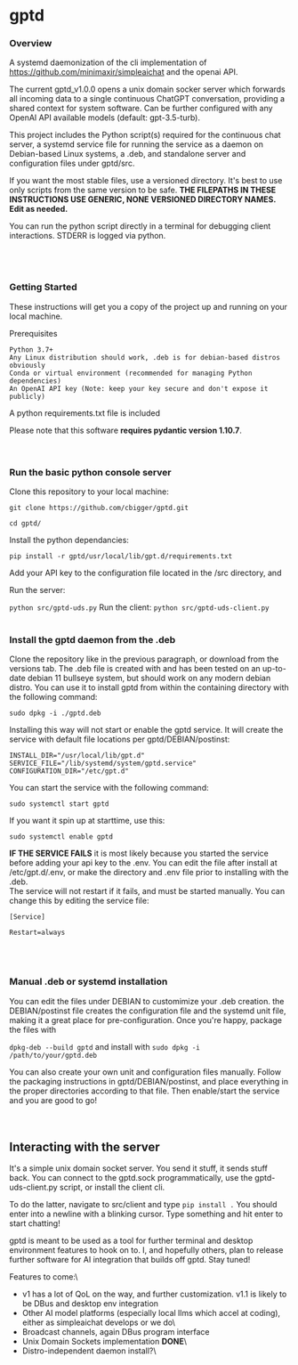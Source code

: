# **gptd**
### Overview
A systemd daemonization of the cli implementation of https://github.com/minimaxir/simpleaichat and the openai API. 

The current gptd_v1.0.0 opens a unix domain socker server which forwards all incoming data to a single continuous ChatGPT conversation, providing a shared context for system software. Can be further configured with any OpenAI API available models (default: gpt-3.5-turb).

This project includes the Python script(s) required for the continuous chat server, a systemd service file for running the service as a daemon on Debian-based Linux systems, a .deb, and standalone server and configuration files under gptd/src.

If you want the most stable files, use a versioned directory. It's best to use only scripts from the same version to be safe. 
**THE FILEPATHS IN THESE INSTRUCTIONS USE GENERIC, NONE VERSIONED DIRECTORY NAMES. Edit as needed.**

You can run the python script directly in a terminal for debugging client interactions. STDERR is logged via python.  
<br />
<br />
<br />
### Getting Started

These instructions will get you a copy of the project up and running on your local machine.

Prerequisites

    Python 3.7+
    Any Linux distribution should work, .deb is for debian-based distros obviously
    Conda or virtual environment (recommended for managing Python dependencies)
    An OpenAI API key (Note: keep your key secure and don't expose it publicly)

A python requirements.txt file is included

Please note that this software **requires pydantic version 1.10.7**.
<br />
<br />
<br />
### Run the basic python console server

Clone this repository to your local machine:

`git clone https://github.com/cbigger/gptd.git`

`cd gptd/`


Install the python dependancies:

`pip install -r gptd/usr/local/lib/gpt.d/requirements.txt`


Add your API key to the configuration file located in the /src directory, and

Run the server:

`python src/gptd-uds.py`
Run the client:
`python src/gptd-uds-client.py`
<br />
<br />

### Install the gptd daemon from the .deb

Clone the repository like in the previous paragraph, or download from the versions tab. 
The .deb file is created with and has been tested on an up-to-date debian 11 bullseye system, but should work on any modern debian distro. 
You can use it to install gptd from within the containing directory with the following command:

`sudo dpkg -i ./gptd.deb` 

Installing this way will not start or enable the gptd service. It will create the service with default file locations per gptd/DEBIAN/postinst:

    INSTALL_DIR="/usr/local/lib/gpt.d"
    SERVICE_FILE="/lib/systemd/system/gptd.service"
    CONFIGURATION_DIR="/etc/gpt.d"

You can start the service with the following command:

`sudo systemctl start gptd`

If you want it spin up at starttime, use this:

`sudo systemctl enable gptd`

**IF THE SERVICE FAILS** it is most likely because you started the service before adding your api key to the .env. You can edit the file after install at /etc/gpt.d/.env, or make the directory and .env file prior to installing with the .deb.  
The service will not restart if it fails, and must be started manually. You can change this by editing the service file:

    [Service]

    Restart=always

<br />
<br />

### Manual .deb or systemd installation

You can edit the files under DEBIAN to customimize your .deb creation. the DEBIAN/postinst file creates the configuration file and the systemd unit file, making it a great place for pre-configuration. Once you're happy, package the files with

`dpkg-deb --build gptd`
and install with
`sudo dpkg -i /path/to/your/gptd.deb`

You can also create your own unit and configuration files manually. Follow the packaging instructions in gptd/DEBIAN/postinst, and place everything in the proper directories according to that file. Then enable/start the service and you are good to go!
<br />
<br />
<br />
## Interacting with the server

It's a simple unix domain socket server. You send it stuff, it sends stuff back. You can connect to the gptd.sock programmatically, use the gptd-uds-client.py script, or install the client cli.

To do the latter, navigate to src/client and type `pip install .` You should enter into a newline with a blinking cursor.
Type something and hit enter to start chatting!

gptd is meant to be used as a tool for further terminal and desktop environment features to hook on to. I, and hopefully others, plan to release further software for AI integration that builds off gptd. Stay tuned!

Features to come:\

   - v1 has a lot of QoL on the way, and further customization. v1.1 is likely to be DBus and desktop env integration
   - Other AI model platforms (especially local llms which accel at coding), either as simpleaichat develops or we do\
   - Broadcast channels, again DBus program interface
   - Unix Domain Sockets implementation  **DONE**\
   - Distro-independent daemon install?\

